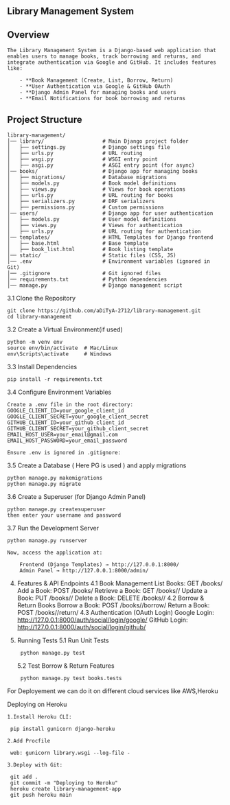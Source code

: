 ## Library Management System

## Overview
	The Library Management System is a Django-based web application that enables users to manage books, track borrowing and returns, and integrate authentication via Google and GitHub. It includes features like:

		- **Book Management (Create, List, Borrow, Return)
		- **User Authentication via Google & GitHub OAuth
		- **Django Admin Panel for managing books and users
		- **Email Notifications for book borrowing and returns
		
## Project Structure

	library-management/
	│── library/                   # Main Django project folder
	│   ├── settings.py            # Django settings file
	│   ├── urls.py                # URL routing
	│   ├── wsgi.py                # WSGI entry point
	│   ├── asgi.py                # ASGI entry point (for async)
	│── books/                     # Django app for managing books
	│   ├── migrations/            # Database migrations
	│   ├── models.py              # Book model definitions
	│   ├── views.py               # Views for book operations
	│   ├── urls.py                # URL routing for books
	│   ├── serializers.py         # DRF serializers
	│   ├── permissions.py         # Custom permissions
	│── users/                     # Django app for user authentication
	│   ├── models.py              # User model definitions
	│   ├── views.py               # Views for authentication
	│   ├── urls.py                # URL routing for authentication
	│── templates/                 # HTML Templates for Django frontend
	│   ├── base.html              # Base template
	│   ├── book_list.html         # Book listing template
	│── static/                    # Static files (CSS, JS)
	│── .env                       # Environment variables (ignored in Git)
	│── .gitignore                 # Git ignored files
	│── requirements.txt           # Python dependencies
	│── manage.py                  # Django management script


3.1 Clone the Repository

	git clone https://github.com/aDiTyA-2712/library-management.git
	cd library-management
	
3.2 Create a Virtual Environment(if used)

	python -m venv env
	source env/bin/activate  # Mac/Linux
	env\Scripts\activate     # Windows

3.3 Install Dependencies

	pip install -r requirements.txt

3.4 Configure Environment Variables

	Create a .env file in the root directory:
	GOOGLE_CLIENT_ID=your_google_client_id
	GOOGLE_CLIENT_SECRET=your_google_client_secret
	GITHUB_CLIENT_ID=your_github_client_id
	GITHUB_CLIENT_SECRET=your_github_client_secret
	EMAIL_HOST_USER=your_email@gmail.com
	EMAIL_HOST_PASSWORD=your_email_password

	Ensure .env is ignored in .gitignore:
		
3.5 Create a Database ( Here PG is used ) and apply migrations
	
	python manage.py makemigrations
	python manage.py migrate

3.6 Create a Superuser (for Django Admin Panel)

	python manage.py createsuperuser
	then enter your username and password
	
3.7 Run the Development Server	

	python manage.py runserver

    Now, access the application at:

		Frontend (Django Templates) → http://127.0.0.1:8000/
		Admin Panel → http://127.0.0.1:8000/admin/

4. Features & API Endpoints
	4.1 Book Management
		List Books: GET /books/
		Add a Book: POST /books/
		Retrieve a Book: GET /books/<id>/
		Update a Book: PUT /books/<id>/
		Delete a Book: DELETE /books/<id>/
	4.2 Borrow & Return Books
		Borrow a Book: POST /books/<id>/borrow/
		Return a Book: POST /books/<id>/return/
	4.3 Authentication (OAuth Login)
		Google Login: http://127.0.0.1:8000/auth/social/login/google/
		GitHub Login: http://127.0.0.1:8000/auth/social/login/github/	
		
		
5. Running Tests
	5.1 Run Unit Tests

		python manage.py test
		
	5.2 Test Borrow & Return Features
	
		python manage.py test books.tests
	
For Deployement we can do it on different cloud services like AWS,Heroku

Deploying on Heroku
	
	1.Install Heroku CLI:
	
	 pip install gunicorn django-heroku
	
	2.Add Procfile
	
	 web: gunicorn library.wsgi --log-file -
	 
	3.Deploy with Git:
	
	 git add .
	 git commit -m "Deploying to Heroku"
	 heroku create library-management-app
	 git push heroku main
	 
	 


